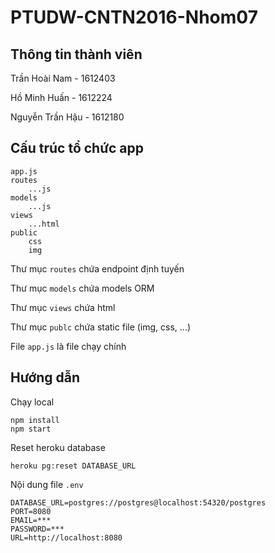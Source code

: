 # PTUDW-CNTN2016-Nhom07

## Thông tin thành viên

Trần Hoài Nam - 1612403

Hồ Minh Huấn - 1612224

Nguyễn Trần Hậu - 1612180

## Cấu trúc tổ chức app

```
app.js
routes
    ...js
models
    ...js
views
    ...html
public
    css
    img
```

Thư mục `routes` chứa endpoint định tuyến

Thư mục `models` chứa models ORM

Thư mục `views` chứa html

Thư mục `publc` chứa static file (img, css, ...)

File `app.js` là file chạy chính

## Hướng dẫn

Chạy local

```
npm install
npm start
```

Reset heroku database

```
heroku pg:reset DATABASE_URL
```

Nội dung file `.env`

```
DATABASE_URL=postgres://postgres@localhost:54320/postgres
PORT=8080
EMAIL=***
PASSWORD=***
URL=http://localhost:8080
```
